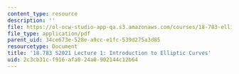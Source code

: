 ```yaml
---
content_type: resource
description: ''
file: https://ol-ocw-studio-app-qa.s3.amazonaws.com/courses/18-783-elliptic-curves-spring-2021/2c3cb31cf916afa024a0902144c12b64_MIT18_783S21_notes1.pdf
file_type: application/pdf
parent_uid: 34ce673e-528e-a9cc-e1fc-539d275a3d85
resourcetype: Document
title: '18.783 S2021 Lecture 1: Introduction to Elliptic Curves'
uid: 2c3cb31c-f916-afa0-24a0-902144c12b64
---
```


